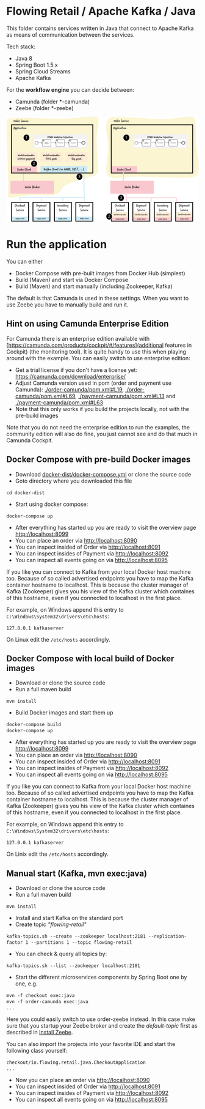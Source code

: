 # Flowing Retail / Apache Kafka / Java

This folder contains services written in Java that connect to Apache Kafka as means of communication between the services.

Tech stack:

* Java 8
* Spring Boot 1.5.x
* Spring Cloud Streams
* Apache Kafka

For the **workflow engine** you can decide between:
* Camunda (folder \*-camunda)
* Zeebe (folder \*-zeebe)

![Microservices](../../docs/kafka.png)

# Run the application

You can either

* Docker Compose with pre-built images from Docker Hub (simplest)
* Build (Maven) and start via Docker Compose
* Build (Maven) and start manually (including Zookeeper, Kafka)

The default is that Camunda is used in these settings. When you want to use Zeebe you have to manually build and run it.

## Hint on using Camunda Enterprise Edition

For Camunda there is an enterprise edition available with [https://camunda.com/products/cockpit/#/features](additional features in Cockpit) (the monitoring tool). It is quite handy to use this when playing around with the example. You can easily switch to use enterprise edition:

* Get a trial license if you don't have a license yet: https://camunda.com/download/enterprise/
* Adjust Camunda version used in pom (order and payment use Camunda): [./order-camunda/pom.xml#L19](./order-camunda/pom.xml#L19), [./order-camunda/pom.xml#L69](./order-camunda/pom.xml#L69), [./payment-camunda/pom.xml#L13](./payment-camunda/pom.xml#L13) and [./payment-camunda/pom.xml#L63](./payment-camunda/pom.xml#L63)
* Note that this only works if you build the projects locally, not with the pre-build images

Note that you do not need the enterprise edition to run the examples, the community edition will also do fine, you just cannot see and do that much in Camunda Cockpit.


## Docker Compose with pre-build Docker images

* Download [docker-dist/docker-compose.yml](../../docker-dist/kafka-java-camunda/docker-compose.yml) or clone the source code
* Goto directory where you downloaded this file

```
cd docker-dist
```

* Start using docker compose:

```
docker-compose up
```

* After everything has started up you are ready to visit the overview page [http://localhost:8099](http://localhost:8099)
* You can place an order via [http://localhost:8090](http://localhost:8090)
* You can inspect insided of Order via [http://localhost:8091](http://localhost:8091)
* You can inspect insides of Payment via [http://localhost:8092](http://localhost:8092)
* You can inspect all events going on via [http://localhost:8095](http://localhost:8095)

If you like you can connect to Kafka from your local Docker host machine too. Because of so called advertised endpoints you have to map the Kafka container hostname to localhost. This is because the cluster manager of Kafka (Zookeeper) gives you his view of the Kafka cluster which containes of this hostname, even if you connected to localhost in the first place.

For example, on Windows append this entry to ```C:\Windows\System32\drivers\etc\hosts```:
```
127.0.0.1 kafkaserver
```

On Linux edit the ```/etc/hosts``` accordingly.


## Docker Compose with local build of Docker images

* Download or clone the source code
* Run a full maven build

```
mvn install
```

* Build Docker images and start them up

```
docker-compose build
docker-compose up
```

* After everything has started up you are ready to visit the overview page [http://localhost:8099](http://localhost:8099)
* You can place an order via [http://localhost:8090](http://localhost:8090)
* You can inspect insided of Order via [http://localhost:8091](http://localhost:8091)
* You can inspect insides of Payment via [http://localhost:8092](http://localhost:8092)
* You can inspect all events going on via [http://localhost:8095](http://localhost:8095)

If you like you can connect to Kafka from your local Docker host machine too. Because of so called advertised endpoints you have to map the Kafka container hostname to localhost. This is because the cluster manager of Kafka (Zookeeper) gives you his view of the Kafka cluster which containes of this hostname, even if you connected to localhost in the first place.

For example, on Windows append this entry to ```C:\Windows\System32\drivers\etc\hosts```:
```
127.0.0.1 kafkaserver
```

On Linix edit the ```/etc/hosts``` accordingly.

## Manual start (Kafka, mvn exec:java)

* Download or clone the source code
* Run a full maven build

```
mvn install
```

* Install and start Kafka on the standard port
* Create topic *"flowing-retail"*

```
kafka-topics.sh --create --zookeeper localhost:2181 --replication-factor 1 --partitions 1 --topic flowing-retail
```

* You can check & query all topics by:

```
kafka-topics.sh --list --zookeeper localhost:2181
```

* Start the different microservices components by Spring Boot one by one, e.g.

```
mvn -f checkout exec:java
mvn -f order-camunda exec:java
...
```

Here you could easily switch to use order-zeebe instead. In this case make sure that you startup your Zeebe broker and create the *default-topic* first as described in [Install Zeebe](https://docs.zeebe.io/introduction/install.html).

You can also import the projects into your favorite IDE and start the following class yourself:

```
checkout/io.flowing.retail.java.CheckoutApplication
...
```

* Now you can place an order via [http://localhost:8090](http://localhost:8090)
* You can inspect insided of Order via [http://localhost:8091](http://localhost:8091)
* You can inspect insides of Payment via [http://localhost:8092](http://localhost:8092)
* You can inspect all events going on via [http://localhost:8095](http://localhost:8095)
